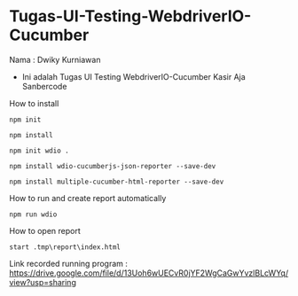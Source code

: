 # Tugas-UI-Testing-WebdriverIO-Cucumber
Nama : Dwiky Kurniawan
- Ini adalah Tugas UI Testing WebdriverIO-Cucumber Kasir Aja Sanbercode

How to install
```
npm init
```
```
npm install
```
```
npm init wdio .
```
```
npm install wdio-cucumberjs-json-reporter --save-dev
```
```
npm install multiple-cucumber-html-reporter --save-dev
```

How to run and create report automatically
```
npm run wdio
```

How to open report
```
start .tmp\report\index.html
```

Link recorded running program : https://drive.google.com/file/d/13Uoh6wUECvR0jYF2WgCaGwYvzlBLcWYq/view?usp=sharing
